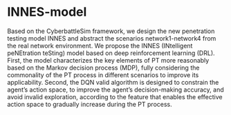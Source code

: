 # INNES-model
Based on the CyberbattleSim framework, we design the new penetration testing model INNES and abstract the scenarios network1-network4 from the real network environment.
We propose the INNES (INtelligent peNEtration teSting) model based on deep reinforcement learning (DRL). 
First, the model characterizes the key elements of PT more reasonably based on the Markov decision process (MDP), fully considering
the commonality of the PT process in different scenarios to improve its applicability. 
Second, the DQN valid algorithm is designed to constrain the agent’s action space, to improve the agent’s decision-making accuracy, 
and avoid invalid exploration, according to the feature that enables the effective action space to gradually increase during the PT process.
